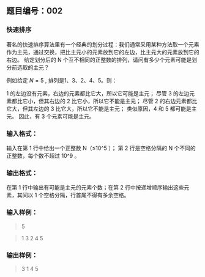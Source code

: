 ## 题目编号：002
### 快速排序
著名的快速排序算法里有一个经典的划分过程：我们通常采用某种方法取一个元素作为主元，通过交换，把比主元小的元素放到它的左边，比主元大的元素放到它的右边。 给定划分后的 N 个互不相同的正整数的排列，请问有多少个元素可能是划分前选取的主元？

例如给定 $N = 5$ , 排列是1、3、2、4、5。则：

1 的左边没有元素，右边的元素都比它大，所以它可能是主元；
尽管 3 的左边元素都比它小，但其右边的 2 比它小，所以它不能是主元；
尽管 2 的右边元素都比它大，但其左边的 3 比它大，所以它不能是主元；
类似原因，4 和 5 都可能是主元。
因此，有 3 个元素可能是主元。

### 输入格式：
输入在第 1 行中给出一个正整数 N（≤10^​5​​ ）； 第 2 行是空格分隔的 N 个不同的正整数，每个数不超过 10^​9​​ 。

### 输出格式：
在第 1 行中输出有可能是主元的元素个数；在第 2 行中按递增顺序输出这些元素，其间以 1 个空格分隔，行首尾不得有多余空格。

### 输入样例：
> 5

> 1 3 2 4 5

### 输出样例：
> 3
> 1 4 5